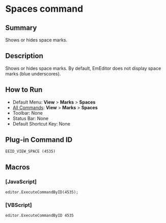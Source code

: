 # Spaces command

## Summary

Shows or hides space marks.

## Description

Shows or hides space marks. By default, EmEditor does not display space marks (blue underscores).

## How to Run

- Default Menu: **View** \> **Marks** \> **Spaces**
- [All Commands](../tools/all_commands): **View** \> **Marks** \> **Spaces**
- Toolbar: None
- Status Bar: None
- Default Shortcut Key: None

## Plug-in Command ID

```
EEID_VIEW_SPACE (4535)```

## Macros

### \[JavaScript\]

```
editor.ExecuteCommandByID(4535);
```

### \[VBScript\]

```
editor.ExecuteCommandByID 4535
```
